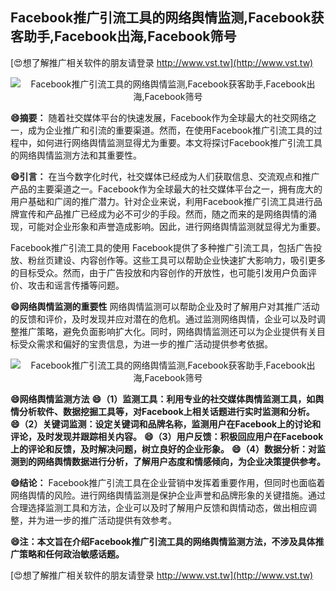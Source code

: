 ## **Facebook推广引流工具的网络舆情监测,Facebook获客助手,Facebook出海,Facebook筛号**

[😍想了解推广相关软件的朋友请登录 http://www.vst.tw](http://www.vst.tw)

 <center><img src="https://vst.tw/MP4/tuiguang/png/3.png" alt="Facebook推广引流工具的网络舆情监测,Facebook获客助手,Facebook出海,Facebook筛号"></center>

**😄摘要：**
随着社交媒体平台的快速发展，Facebook作为全球最大的社交网络之一，成为企业推广和引流的重要渠道。然而，在使用Facebook推广引流工具的过程中，如何进行网络舆情监测显得尤为重要。本文将探讨Facebook推广引流工具的网络舆情监测方法和其重要性。

**😄引言：**
在当今数字化时代，社交媒体已经成为人们获取信息、交流观点和推广产品的主要渠道之一。Facebook作为全球最大的社交媒体平台之一，拥有庞大的用户基础和广阔的推广潜力。针对企业来说，利用Facebook推广引流工具进行品牌宣传和产品推广已经成为必不可少的手段。然而，随之而来的是网络舆情的涌现，可能对企业形象和声誉造成影响。因此，进行网络舆情监测就显得尤为重要。

Facebook推广引流工具的使用
Facebook提供了多种推广引流工具，包括广告投放、粉丝页建设、内容创作等。这些工具可以帮助企业快速扩大影响力，吸引更多的目标受众。然而，由于广告投放和内容创作的开放性，也可能引发用户负面评价、攻击和谣言传播等问题。

**😄网络舆情监测的重要性**
网络舆情监测可以帮助企业及时了解用户对其推广活动的反馈和评价，及时发现并应对潜在的危机。通过监测网络舆情，企业可以及时调整推广策略，避免负面影响扩大化。同时，网络舆情监测还可以为企业提供有关目标受众需求和偏好的宝贵信息，为进一步的推广活动提供参考依据。

 <center><img src="https://vst.tw/MP4/tuiguang/png/4.png" alt="Facebook推广引流工具的网络舆情监测,Facebook获客助手,Facebook出海,Facebook筛号"></center>

**😄网络舆情监测方法**
**😄（1）监测工具：利用专业的社交媒体舆情监测工具，如舆情分析软件、数据挖掘工具等，对Facebook上相关话题进行实时监测和分析。**
**😄（2）关键词监测：设定关键词和品牌名称，监测用户在Facebook上的讨论和评论，及时发现并跟踪相关内容。**
**😄（3）用户反馈：积极回应用户在Facebook上的评论和反馈，及时解决问题，树立良好的企业形象。**
**😄（4）数据分析：对监测到的网络舆情数据进行分析，了解用户态度和情感倾向，为企业决策提供参考。**

**😄结论：**
Facebook推广引流工具在企业营销中发挥着重要作用，但同时也面临着网络舆情的风险。进行网络舆情监测是保护企业声誉和品牌形象的关键措施。通过合理选择监测工具和方法，企业可以及时了解用户反馈和舆情动态，做出相应调整，并为进一步的推广活动提供有效参考。

**😄注：本文旨在介绍Facebook推广引流工具的网络舆情监测方法，不涉及具体推广策略和任何政治敏感话题。**

[😍想了解推广相关软件的朋友请登录 http://www.vst.tw](http://www.vst.tw)



